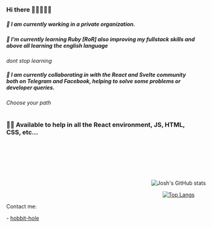 ### Hi there 👊🏻🙂👍🏻
##### 🔭 I am currently working in a private organization.
##### 🌱 I’m currently learning Ruby [RoR] also improving my fullstack skills and above all learning the english language
*dont stop learning*
##### 👯 I am currently collaborating in with the React and Svelte community both on Telegram and Facebook, helping to solve some problems or developer queries.  
*Choose your path* 
<br>
<br>

### 👊🏼 Available to help in all the React environment, JS, HTML, CSS, etc...  


<br>
<br>
<br>
<br>
<br>

<div align="center"  style="width:95vw;margin:auto;">
  <div>

  ![Josh's GitHub stats](https://github-readme-stats.vercel.app/api?username=joshmg-77&count_private=true&include_all_commits=true&show_owner=true&show_icons=true&theme=tokyonight)

  </div>

  [![Top Langs](https://github-readme-stats.vercel.app/api/top-langs/?username=joshmg-77&langs_count=6&theme=tokyonight)](https://github.com/joshmg-77/github-readme-stats)

</div>


Contact me: 

<div> 
- <a href="https://en.wikipedia.org/wiki/Hobbit#Lifestyle" title="Hobbit lifestyles">hobbit-hole</a>
</div>
